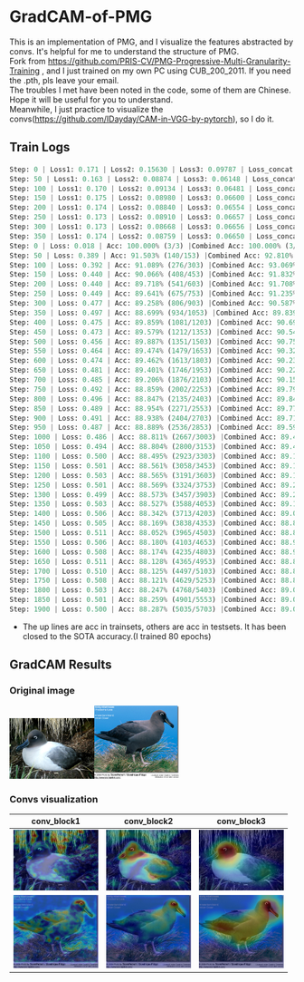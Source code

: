 # GradCAM-of-PMG
This is an implementation of PMG, and I visualize the features abstracted by convs. It's helpful for me to understand the structure of PMG.  
Fork from https://github.com/PRIS-CV/PMG-Progressive-Multi-Granularity-Training , and I just trained on my own PC using CUB_200_2011. If you need the .pth, pls leave your email.  
The troubles I met have been noted in the code, some of them are Chinese. Hope it will be useful for you to understand.  
Meanwhile, I just practice to visualize the convs(https://github.com/IDayday/CAM-in-VGG-by-pytorch), so I do it.  

## Train Logs
```python
Step: 0 | Loss1: 0.171 | Loss2: 0.15630 | Loss3: 0.09787 | Loss_concat: 0.05488 | Loss: 0.480 | Acc: 100.000% (16/16)
Step: 50 | Loss1: 0.163 | Loss2: 0.08874 | Loss3: 0.06148 | Loss_concat: 0.03951 | Loss: 0.353 | Acc: 100.000% (816/816)
Step: 100 | Loss1: 0.170 | Loss2: 0.09134 | Loss3: 0.06481 | Loss_concat: 0.03879 | Loss: 0.365 | Acc: 100.000% (1616/1616)
Step: 150 | Loss1: 0.175 | Loss2: 0.08980 | Loss3: 0.06600 | Loss_concat: 0.03890 | Loss: 0.370 | Acc: 100.000% (2416/2416)
Step: 200 | Loss1: 0.174 | Loss2: 0.08840 | Loss3: 0.06554 | Loss_concat: 0.03959 | Loss: 0.367 | Acc: 100.000% (3216/3216)
Step: 250 | Loss1: 0.173 | Loss2: 0.08910 | Loss3: 0.06657 | Loss_concat: 0.04048 | Loss: 0.369 | Acc: 100.000% (4016/4016)
Step: 300 | Loss1: 0.173 | Loss2: 0.08668 | Loss3: 0.06656 | Loss_concat: 0.04027 | Loss: 0.366 | Acc: 100.000% (4816/4816)
Step: 350 | Loss1: 0.174 | Loss2: 0.08759 | Loss3: 0.06650 | Loss_concat: 0.04038 | Loss: 0.368 | Acc: 100.000% (5616/5616)
Step: 0 | Loss: 0.018 | Acc: 100.000% (3/3) |Combined Acc: 100.000% (3/3)
Step: 50 | Loss: 0.389 | Acc: 91.503% (140/153) |Combined Acc: 92.810% (142/153)
Step: 100 | Loss: 0.392 | Acc: 91.089% (276/303) |Combined Acc: 93.069% (282/303)
Step: 150 | Loss: 0.440 | Acc: 90.066% (408/453) |Combined Acc: 91.832% (416/453)
Step: 200 | Loss: 0.440 | Acc: 89.718% (541/603) |Combined Acc: 91.708% (553/603)
Step: 250 | Loss: 0.449 | Acc: 89.641% (675/753) |Combined Acc: 91.235% (687/753)
Step: 300 | Loss: 0.477 | Acc: 89.258% (806/903) |Combined Acc: 90.587% (818/903)
Step: 350 | Loss: 0.497 | Acc: 88.699% (934/1053) |Combined Acc: 89.839% (946/1053)
Step: 400 | Loss: 0.475 | Acc: 89.859% (1081/1203) |Combined Acc: 90.690% (1091/1203)
Step: 450 | Loss: 0.473 | Acc: 89.579% (1212/1353) |Combined Acc: 90.540% (1225/1353)
Step: 500 | Loss: 0.456 | Acc: 89.887% (1351/1503) |Combined Acc: 90.752% (1364/1503)
Step: 550 | Loss: 0.464 | Acc: 89.474% (1479/1653) |Combined Acc: 90.321% (1493/1653)
Step: 600 | Loss: 0.474 | Acc: 89.462% (1613/1803) |Combined Acc: 90.238% (1627/1803)
Step: 650 | Loss: 0.481 | Acc: 89.401% (1746/1953) |Combined Acc: 90.220% (1762/1953)
Step: 700 | Loss: 0.485 | Acc: 89.206% (1876/2103) |Combined Acc: 90.157% (1896/2103)
Step: 750 | Loss: 0.492 | Acc: 88.859% (2002/2253) |Combined Acc: 89.791% (2023/2253)
Step: 800 | Loss: 0.496 | Acc: 88.847% (2135/2403) |Combined Acc: 89.846% (2159/2403)
Step: 850 | Loss: 0.489 | Acc: 88.954% (2271/2553) |Combined Acc: 89.777% (2292/2553)
Step: 900 | Loss: 0.491 | Acc: 88.938% (2404/2703) |Combined Acc: 89.715% (2425/2703)
Step: 950 | Loss: 0.487 | Acc: 88.889% (2536/2853) |Combined Acc: 89.590% (2556/2853)
Step: 1000 | Loss: 0.486 | Acc: 88.811% (2667/3003) |Combined Acc: 89.444% (2686/3003)
Step: 1050 | Loss: 0.494 | Acc: 88.804% (2800/3153) |Combined Acc: 89.407% (2819/3153)
Step: 1100 | Loss: 0.500 | Acc: 88.495% (2923/3303) |Combined Acc: 89.161% (2945/3303)
Step: 1150 | Loss: 0.501 | Acc: 88.561% (3058/3453) |Combined Acc: 89.198% (3080/3453)
Step: 1200 | Loss: 0.503 | Acc: 88.565% (3191/3603) |Combined Acc: 89.176% (3213/3603)
Step: 1250 | Loss: 0.501 | Acc: 88.569% (3324/3753) |Combined Acc: 89.209% (3348/3753)
Step: 1300 | Loss: 0.499 | Acc: 88.573% (3457/3903) |Combined Acc: 89.213% (3482/3903)
Step: 1350 | Loss: 0.503 | Acc: 88.527% (3588/4053) |Combined Acc: 89.193% (3615/4053)
Step: 1400 | Loss: 0.506 | Acc: 88.342% (3713/4203) |Combined Acc: 89.032% (3742/4203)
Step: 1450 | Loss: 0.505 | Acc: 88.169% (3838/4353) |Combined Acc: 88.881% (3869/4353)
Step: 1500 | Loss: 0.511 | Acc: 88.052% (3965/4503) |Combined Acc: 88.807% (3999/4503)
Step: 1550 | Loss: 0.506 | Acc: 88.180% (4103/4653) |Combined Acc: 88.953% (4139/4653)
Step: 1600 | Loss: 0.508 | Acc: 88.174% (4235/4803) |Combined Acc: 88.924% (4271/4803)
Step: 1650 | Loss: 0.511 | Acc: 88.128% (4365/4953) |Combined Acc: 88.855% (4401/4953)
Step: 1700 | Loss: 0.510 | Acc: 88.125% (4497/5103) |Combined Acc: 88.811% (4532/5103)
Step: 1750 | Loss: 0.508 | Acc: 88.121% (4629/5253) |Combined Acc: 88.825% (4666/5253)
Step: 1800 | Loss: 0.503 | Acc: 88.247% (4768/5403) |Combined Acc: 89.025% (4810/5403)
Step: 1850 | Loss: 0.501 | Acc: 88.259% (4901/5553) |Combined Acc: 89.069% (4946/5553)
Step: 1900 | Loss: 0.500 | Acc: 88.287% (5035/5703) |Combined Acc: 89.076% (5080/5703)
```
* The up lines are acc in trainsets, others are acc in testsets. It has been closed to the SOTA accuracy.(I trained 80 epochs)

## GradCAM Results  

### Original image  

<img src="https://github.com/IDayday/GradCAM-of-PMG/blob/main/1.jpg" width="150" alt="1.jpg"><img src="https://github.com/IDayday/GradCAM-of-PMG/blob/main/9.jpg" width="150" alt="9.jpg">

### Convs visualization

conv_block1|conv_block2|conv_block3
:---:|:---:|:---:
<img src="https://github.com/IDayday/GradCAM-of-PMG/blob/main/conv_block1_class003_1.jpg" width="150" alt="1.jpg">|<img src="https://github.com/IDayday/GradCAM-of-PMG/blob/main/conv_block2_class003_1.jpg" width="150" alt="1.jpg">|<img src="https://github.com/IDayday/GradCAM-of-PMG/blob/main/conv_block3_class003_1.jpg" width="150" alt="1.jpg">
<img src="https://github.com/IDayday/GradCAM-of-PMG/blob/main/conv_block1_class003_9.jpg" width="150" alt="1.jpg">|<img src="https://github.com/IDayday/GradCAM-of-PMG/blob/main/conv_block2_class003_9.jpg" width="150" alt="1.jpg">|<img src="https://github.com/IDayday/GradCAM-of-PMG/blob/main/conv_block3_class003_9.jpg" width="150" alt="1.jpg">
